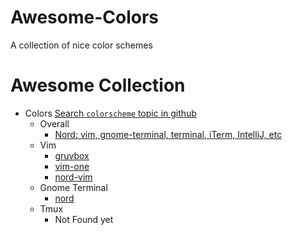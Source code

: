 # Awesome-Colors
A collection of nice color schemes

# Awesome Collection
 - Colors [Search `colorscheme` topic in github](https://github.com/topics/colorscheme)
    - Overall
        - [Nord: vim, gnome-terminal, terminal, iTerm, IntelliJ, etc](https://github.com/arcticicestudio/nord)
    - Vim
        - [gruvbox](https://github.com/morhetz/gruvbox)
        - [vim-one](https://github.com/rakr/vim-one)
        - [nord-vim](https://github.com/arcticicestudio/nord-vim)
    - Gnome Terminal
        - [nord](https://github.com/arcticicestudio/nord-gnome-terminal)
    - Tmux
        - Not Found yet

